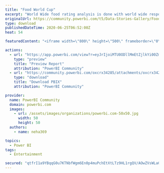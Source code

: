 ```yaml
---
title: "Food World Cup"
excerpt: "World Wide food rating analysis is done with world wide respondants who als have rated themselves in Food expertise. Data source - Github"
originalUrl: https://community.powerbi.com/t5/Data-Stories-Gallery/Food-World-Cup/m-p/1182608
type: download
publishedDateTime: 2020-06-25T06:52:00Z
heat: 54

featuredContent: "<iframe width=\"800\" height=\"500\" frameborder=\"0\" src=\"https://app.powerbi.com/view?r=eyJrIjoiMTU0ODllMmEtZjlkYi00ZmE4LTlmMzktZGU3NzdiOWUzNDQ2IiwidCI6Ijg0MmU0ZTBlLTFjNjMtNDE0Ny1iNWJjLTJiOGJhZWQyZjk5OCJ9\"></iframe>"

actions:
  - url: "https://app.powerbi.com/view?r=eyJrIjoiMTU0ODllMmEtZjlkYi00ZmE4LTlmMzktZGU3NzdiOWUzNDQ2IiwidCI6Ijg0MmU0ZTBlLTFjNjMtNDE0Ny1iNWJjLTJiOGJhZWQyZjk5OCJ9"
    type: "preview"
    title: "Preview Report"
    attribution: "PowerBI Community"
  - url: "https://community.powerbi.com/oxcrx34285/attachments/oxcrx34285/DataStoriesGallery/4149/1/Food%20world%20cup.pbix"
    type: "download"
    title: "Download PBIX"
    attribution: "PowerBI Community"

provider:
  name: PowerBI Community
  domain: powerbi.com
  images:
    - url: /assets/images/organizations/powerbi.com-50x50.jpg
      width: 50
      height: 50
  authors:
    - name: neha369

topics:
  - Power BI
tags:
  - Entertainment

secured: "qtfrI1a9YBqqG0u7KTNbfWgm6En0p4muPchEtXtLTz9HL1rgQV/AOwZVsWLaG97rGsb0JTxPDizZNl8TmU+3BdKD1s8tzDTcLzx2Kr5tc33uau985tHpl/HPUe14QB6FYoq2uEmuoOzkRdT5n4OKNd3v3xLl+B4DJsm7Z0Kp/PizXFNb6r6g3AXrXszJytAT23PraDE7RRAl60Yt5mJ1TJfDlztOx1T0gzN0FSmuNVKTkYypFnxvmugUD4uVRtB3g45jyxp0Xd2XbUp/NWDxWKlXQk2h7Dm84bEktwGeZokH2QMV4r8qZgl/v+0qDYPibkY5VdyH6mfJ/uXSXl8aCI/gE+AJuFpXHdX/+TUu34FYxn4EPwMuaXtwhEeKUK6sU4dPSsbuhmsAmBhYvVzM9A==;bThHWHBv9QlHPfvtC/h0xg=="
---
```


